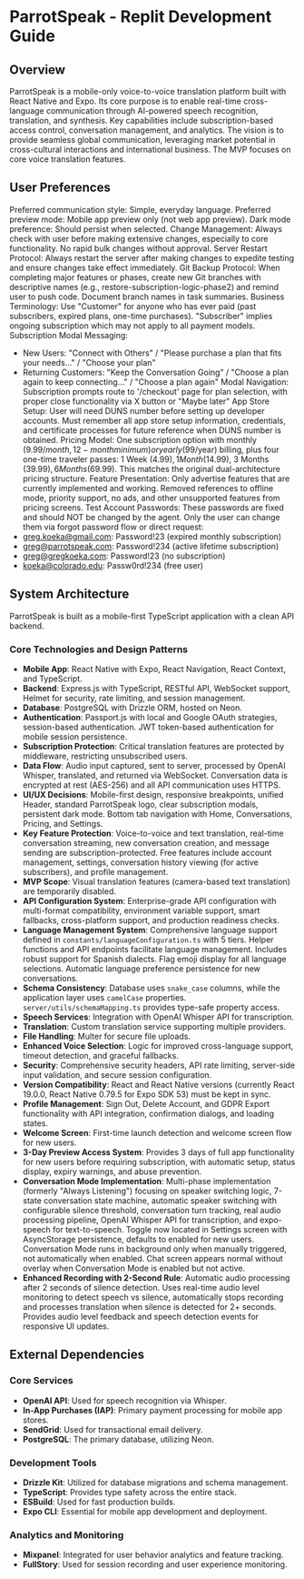 # ParrotSpeak - Replit Development Guide

## Overview
ParrotSpeak is a mobile-only voice-to-voice translation platform built with React Native and Expo. Its core purpose is to enable real-time cross-language communication through AI-powered speech recognition, translation, and synthesis. Key capabilities include subscription-based access control, conversation management, and analytics. The vision is to provide seamless global communication, leveraging market potential in cross-cultural interactions and international business. The MVP focuses on core voice translation features.

## User Preferences
Preferred communication style: Simple, everyday language.
Preferred preview mode: Mobile app preview only (not web app preview).
Dark mode preference: Should persist when selected.
Change Management: Always check with user before making extensive changes, especially to core functionality. No rapid bulk changes without approval.
Server Restart Protocol: Always restart the server after making changes to expedite testing and ensure changes take effect immediately.
Git Backup Protocol: When completing major features or phases, create new Git branches with descriptive names (e.g., restore-subscription-logic-phase2) and remind user to push code. Document branch names in task summaries.
Business Terminology: Use "Customer" for anyone who has ever paid (past subscribers, expired plans, one-time purchases). "Subscriber" implies ongoing subscription which may not apply to all payment models.
Subscription Modal Messaging:
- New Users: "Connect with Others" / "Please purchase a plan that fits your needs..." / "Choose your plan"
- Returning Customers: "Keep the Conversation Going" / "Choose a plan again to keep connecting..." / "Choose a plan again"
Modal Navigation: Subscription prompts route to '/checkout' page for plan selection, with proper close functionality via X button or "Maybe later"
App Store Setup: User will need DUNS number before setting up developer accounts. Must remember all app store setup information, credentials, and certificate processes for future reference when DUNS number is obtained.
Pricing Model: One subscription option with monthly ($9.99/month, 12-month minimum) or yearly ($99/year) billing, plus four one-time traveler passes: 1 Week ($4.99), 1 Month ($14.99), 3 Months ($39.99), 6 Months ($69.99). This matches the original dual-architecture pricing structure.
Feature Presentation: Only advertise features that are currently implemented and working. Removed references to offline mode, priority support, no ads, and other unsupported features from pricing screens.
Test Account Passwords: These passwords are fixed and should NOT be changed by the agent. Only the user can change them via forgot password flow or direct request:
- greg.koeka@gmail.com: Password!23 (expired monthly subscription)
- greg@parrotspeak.com: Password!234 (active lifetime subscription)
- greg@gregkoeka.com: Password!23 (no subscription)
- koeka@colorado.edu: Passw0rd!234 (free user)

## System Architecture
ParrotSpeak is built as a mobile-first TypeScript application with a clean API backend.

### Core Technologies and Design Patterns
- **Mobile App**: React Native with Expo, React Navigation, React Context, and TypeScript.
- **Backend**: Express.js with TypeScript, RESTful API, WebSocket support, Helmet for security, rate limiting, and session management.
- **Database**: PostgreSQL with Drizzle ORM, hosted on Neon.
- **Authentication**: Passport.js with local and Google OAuth strategies, session-based authentication. JWT token-based authentication for mobile session persistence.
- **Subscription Protection**: Critical translation features are protected by middleware, restricting unsubscribed users.
- **Data Flow**: Audio input captured, sent to server, processed by OpenAI Whisper, translated, and returned via WebSocket. Conversation data is encrypted at rest (AES-256) and all API communication uses HTTPS.
- **UI/UX Decisions**: Mobile-first design, responsive breakpoints, unified Header, standard ParrotSpeak logo, clear subscription modals, persistent dark mode. Bottom tab navigation with Home, Conversations, Pricing, and Settings.
- **Key Feature Protection**: Voice-to-voice and text translation, real-time conversation streaming, new conversation creation, and message sending are subscription-protected. Free features include account management, settings, conversation history viewing (for active subscribers), and profile management.
- **MVP Scope**: Visual translation features (camera-based text translation) are temporarily disabled.
- **API Configuration System**: Enterprise-grade API configuration with multi-format compatibility, environment variable support, smart fallbacks, cross-platform support, and production readiness checks.
- **Language Management System**: Comprehensive language support defined in `constants/languageConfiguration.ts` with 5 tiers. Helper functions and API endpoints facilitate language management. Includes robust support for Spanish dialects. Flag emoji display for all language selections. Automatic language preference persistence for new conversations.
- **Schema Consistency**: Database uses `snake_case` columns, while the application layer uses `camelCase` properties. `server/utils/schemaMapping.ts` provides type-safe property access.
- **Speech Services**: Integration with OpenAI Whisper API for transcription.
- **Translation**: Custom translation service supporting multiple providers.
- **File Handling**: Multer for secure file uploads.
- **Enhanced Voice Selection**: Logic for improved cross-language support, timeout detection, and graceful fallbacks.
- **Security**: Comprehensive security headers, API rate limiting, server-side input validation, and secure session configuration.
- **Version Compatibility**: React and React Native versions (currently React 19.0.0, React Native 0.79.5 for Expo SDK 53) must be kept in sync.
- **Profile Management**: Sign Out, Delete Account, and GDPR Export functionality with API integration, confirmation dialogs, and loading states.
- **Welcome Screen**: First-time launch detection and welcome screen flow for new users.
- **3-Day Preview Access System**: Provides 3 days of full app functionality for new users before requiring subscription, with automatic setup, status display, expiry warnings, and abuse prevention.
- **Conversation Mode Implementation**: Multi-phase implementation (formerly "Always Listening") focusing on speaker switching logic, 7-state conversation state machine, automatic speaker switching with configurable silence threshold, conversation turn tracking, real audio processing pipeline, OpenAI Whisper API for transcription, and expo-speech for text-to-speech. Toggle now located in Settings screen with AsyncStorage persistence, defaults to enabled for new users. Conversation Mode runs in background only when manually triggered, not automatically when enabled. Chat screen appears normal without overlay when Conversation Mode is enabled but not active.
- **Enhanced Recording with 2-Second Rule**: Automatic audio processing after 2 seconds of silence detection. Uses real-time audio level monitoring to detect speech vs silence, automatically stops recording and processes translation when silence is detected for 2+ seconds. Provides audio level feedback and speech detection events for responsive UI updates.

## External Dependencies

### Core Services
- **OpenAI API**: Used for speech recognition via Whisper.
- **In-App Purchases (IAP)**: Primary payment processing for mobile app stores.
- **SendGrid**: Used for transactional email delivery.
- **PostgreSQL**: The primary database, utilizing Neon.

### Development Tools
- **Drizzle Kit**: Utilized for database migrations and schema management.
- **TypeScript**: Provides type safety across the entire stack.
- **ESBuild**: Used for fast production builds.
- **Expo CLI**: Essential for mobile app development and deployment.

### Analytics and Monitoring
- **Mixpanel**: Integrated for user behavior analytics and feature tracking.
- **FullStory**: Used for session recording and user experience monitoring.